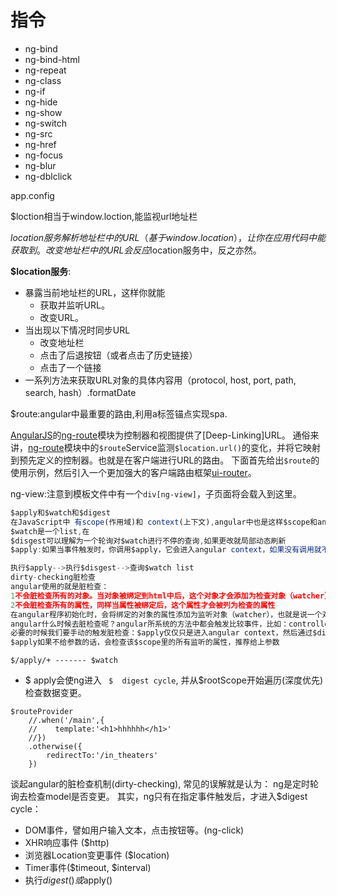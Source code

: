 # 指令

- ng-bind
- ng-bind-html
- ng-repeat
- ng-class
- ng-if
- ng-hide
- ng-show
- ng-switch
- ng-src
- ng-href
- ng-focus
- ng-blur
- ng-dblclick

app.config

$loction相当于window.loction,能监视url地址栏

$location服务解析地址栏中的URL（基于window.location），让你在应用代码中能获取到。改变地址栏中的URL会反应$location服务中，反之亦然。

**$location服务**:

- 暴露当前地址栏的URL，这样你就能
  - 获取并监听URL。
  - 改变URL。
- 当出现以下情况时同步URL
  - 改变地址栏
  - 点击了后退按钮（或者点击了历史链接）
  - 点击了一个链接
- 一系列方法来获取URL对象的具体内容用（protocol, host, port, path, search, hash）.formatDate







$route:angular中最重要的路由,利用a标签锚点实现spa.

[AngularJS](https://docs.angularjs.org/)的[ng-route](http://docs.angularjs.cn/api/ngRoute/service/$route)模块为控制器和视图提供了[Deep-Linking]URL。 通俗来讲，[ng-route](http://docs.angularjs.cn/api/ngRoute/service/$route)模块中的`$route`Service监测`$location.url()`的变化，并将它映射到预先定义的控制器。也就是在客户端进行URL的路由。 下面首先给出`$route`的使用示例，然后引入一个更加强大的客户端路由框架[ui-router](https://github.com/angular-ui/ui-router)。

ng-view:注意到模板文件中有一个`div[ng-view]`，子页面将会载入到这里。



```JavaScript
$apply和$watch和$digest
在JavaScript中 有scope(作用域)和 context(上下文),angular中也是这样$scope和angular context
$watch是一个list,在
$disgest可以理解为一个轮询对$watch进行不停的查询,如果更改就局部动态刷新
$apply:如果当事件触发时，你调用$apply，它会进入angular context，如果没有调用就不会进入。(angular在事件中封装了这一步)

执行$apply-->执行$disgest-->查询$watch list
dirty-checking脏检查
angular使用的就是脏检查：
1不会脏检查所有的对象。当对象被绑定到html中后，这个对象才会添加为检查对象（watcher）
2不会脏检查所有的属性，同样当属性被绑定后，这个属性才会被列为检查的属性
在angular程序初始化时，会将绑定的对象的属性添加为监听对象（watcher），也就是说一个对象绑定了N个属性，就会添加N个watcher。
angular什么时候去脏检查呢？angular所系统的方法中都会触发比较事件，比如：controller初始化的时候，所有以ng-开头的事件爱你执行后，都会出发脏检查
必要的时候我们要手动的触发脏检查：$apply仅仅只是进入angular context，然后通过$digest触发脏检查
$apply如果不给参数的话，会检查该$scope里的所有监听的属性，推荐给上参数
```



```$/apply/+ ------- $watch```

- $      apply会使ng进入     ` $  digest cycle`, 并从$rootScope开始遍历(深度优先)检查数据变更。

```
$routeProvider
    //.when('/main',{
    //    template:'<h1>hhhhhh</h1>'
    //})
    .otherwise({
        redirectTo:'/in_theaters'
    })
```




谈起angular的脏检查机制(dirty-checking), 常见的误解就是认为： ng是定时轮询去检查model是否变更。
其实，ng只有在指定事件触发后，才进入$digest cycle：

- DOM事件，譬如用户输入文本，点击按钮等。(ng-click)
- XHR响应事件 ($http)
- 浏览器Location变更事件 ($location)
- Timer事件($timeout, $interval)
- 执行$digest()或$apply()